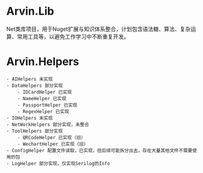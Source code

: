 # Arvin.Lib
Net类库项目，用于Nuget扩展与知识体系整合，计划包含语法糖、算法、复杂运算、常用工具等，以避免工作学习中不断重复开发。

# Arvin.Helpers
	- AIHelpers 未实现
	- DataHelpers 部分实现
		- IDCardHelper 已实现
		- NameHelper 已实现
		- PassportHelper 已实现
		- RegexHelper 已实现
	- IOHelpers 未实现
	- NetWorkHelpers 部分实现，未整合
	- ToolHelpers 部分实现
		- QRCodeHelper 已实现（旧）
		- WechartHelper 已实现（旧）
	- ConfigHelper 配置文件读取，已实现，但后续可能拆分出去，存在大量其他文件不需要使用的包
	- LogHelper 部分实现，仅实现Serilog的Info
